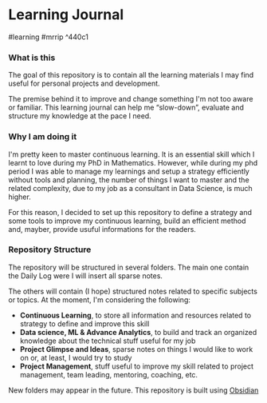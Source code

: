 # Learning Journal
#learning #mrrip  ^440c1

### What is this
The goal of this repository is to contain all the learning materials I may find useful for personal projects and development.

The premise behind it to improve and change something I'm  not too aware or familiar. This learning journal can help me “slow-down”, evaluate and structure my knowledge at the pace I need.

### Why I am doing it

I'm pretty keen to master continuous learning. It is an essential skill which I learnt to love during my PhD in Mathematics. However, while during my phd period I was able to manage my learnings and setup a strategy efficiently without tools and planning, the number of things I want to master and the related complexity, due to my job as a consultant in Data Science, is much higher. 

For this reason, I decided to set up this repository to define a strategy and some tools to improve my continuous learning, build an efficient method and, mayber, provide usuful informations for the readers.

### Repository Structure

The repository will be structured in several folders. The main one contain the Daily Log were I will insert all sparse notes. 

The others will contain (I hope) structured notes related to specific subjects or topics. 
At the moment, I'm considering the following:
- **Continuous Learning**, to store all information and resources related to strategy to define and improve this skill
- **Data science, ML & Advance Analytics**, to build and track an organized knowledge about the technical stuff useful for my job
- **Project Glimpse and Ideas**, sparse notes on things I would like to work on or, at least, I would try to study
- **Project Management**, stuff useful to improve my skill related to project management, team leading, mentoring, coaching, etc.

New folders may appear in the future.
This repository is built using [Obsidian](https://obsidian.md/)